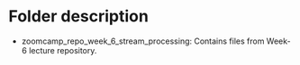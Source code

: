 # Folder description

* zoomcamp_repo_week_6_stream_processing: Contains files from Week-6 lecture repository.